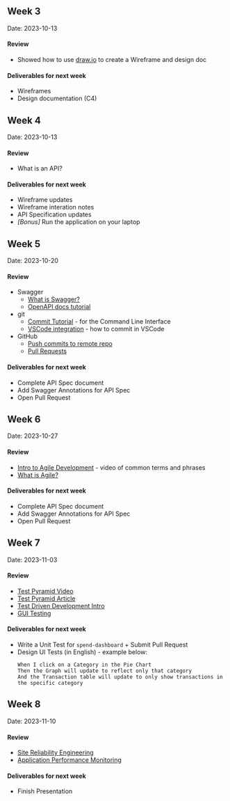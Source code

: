 
## Week 3

Date: 2023-10-13

#### Review

* Showed how to use [draw.io](https://app.diagrams.net/) to create a Wireframe and design doc

#### Deliverables for next week

* Wireframes
* Design documentation (C4)

## Week 4

Date: 2023-10-13

#### Review

* What is an API?


#### Deliverables for next week

* Wireframe updates
* Wireframe interation notes
* API Specification updates
* _[Bonus]_ Run the application on your laptop

## Week 5

Date: 2023-10-20

#### Review

* Swagger
  * [What is Swagger?](https://swagger.io/tools/open-source/getting-started/)
  * [OpenAPI docs tutorial](https://www.baeldung.com/spring-rest-openapi-documentation)
* git
  * [Commit Tutorial](https://www.atlassian.com/git/tutorials/saving-changes/git-commit) - for the Command Line Interface
  * [VSCode integration](https://code.visualstudio.com/docs/sourcecontrol/overview) - how to commit in VSCode
* GitHub
  * [Push commits to remote repo](https://docs.github.com/en/get-started/using-git/pushing-commits-to-a-remote-repository)
  * [Pull Requests](https://docs.github.com/en/pull-requests/collaborating-with-pull-requests/proposing-changes-to-your-work-with-pull-requests/about-pull-requests)


#### Deliverables for next week

* Complete API Spec document
* Add Swagger Annotations for API Spec
* Open Pull Request

## Week 6

Date: 2023-10-27

#### Review

* [Intro to Agile Development](https://www.youtube.com/watch?v=U9R7mVf15bM) - video of common terms and phrases
* [What is Agile?](https://www.agilealliance.org/agile101/)

#### Deliverables for next week

* Complete API Spec document
* Add Swagger Annotations for API Spec
* Open Pull Request

## Week 7

Date: 2023-11-03

#### Review

* [Test Pyramid Video](https://www.youtube.com/watch?v=1Xbt3n4phFg)
* [Test Pyramid Article](https://medium.com/contino-engineering/knowthe-testing-pyramid-42a4b3573988)
* [Test Driven Development Intro](https://www.freecodecamp.org/news/an-introduction-to-test-driven-development-c4de6dce5c/)
* [GUI Testing](https://www.tutorialspoint.com/gui-testing-tutorial-user-interface-ui-test-cases-with-examples)

#### Deliverables for next week

* Write a Unit Test for `spend-dashboard` + Submit Pull Request
* Design UI Tests (in English) - example below:
  ```
  When I click on a Category in the Pie Chart
  Then the Graph will update to reflect only that category
  And the Transaction table will update to only show transactions in the specific category
  ```

## Week 8

Date: 2023-11-10

#### Review

* [Site Reliability Engineering](https://sre.google/)
* [Application Performance Monitoring](https://aws.amazon.com/what-is/application-performance-monitoring/#:~:text=Application%20performance%20monitoring%20(APM)%20is,performance%20of%20business%2Dcritical%20applications.)


#### Deliverables for next week

* Finish Presentation
